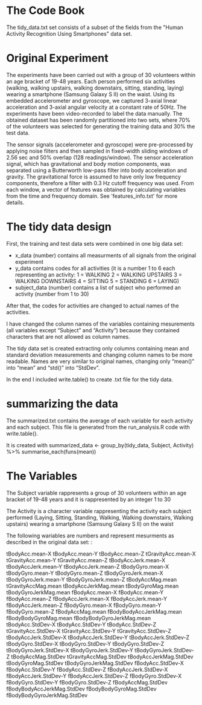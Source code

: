 # The Code Book

The tidy_data.txt set consists of a subset of the fields from the "Human Activity Recognition Using Smartphones" data set. 

# Original Experiment


The experiments have been carried out with a group of 30 volunteers within an age bracket of 19-48 years. Each person performed six activities (walking, walking upstairs, walking downstairs, sitting, standing, laying) wearing a smartphone (Samsung Galaxy S II) on the waist. 
Using its embedded accelerometer and gyroscope, we captured 3-axial linear acceleration and 3-axial angular velocity at a constant rate of 50Hz. 
The experiments have been video-recorded to label the data manually. 
The obtained dataset has been randomly partitioned into two sets, where 70% of the volunteers was selected for generating the training data and 30% the test data. 

The sensor signals (accelerometer and gyroscope) were pre-processed by applying noise filters and then sampled in fixed-width sliding windows of 2.56 sec and 50% overlap (128 readings/window). 
The sensor acceleration signal, which has gravitational and body motion components, was separated using a Butterworth low-pass filter into body acceleration and gravity. 
The gravitational force is assumed to have only low frequency components, therefore a filter with 0.3 Hz cutoff frequency was used. 
From each window, a vector of features was obtained by calculating variables from the time and frequency domain. 
See 'features_info.txt' for more details. 

# The tidy data design

First, the training and test data sets were combined in one big data set:
* x_data (number) contains all measurments of all signals from the original experiment
* y_data contains codes for all activities (it is a number 1 to 6 each representing an activity:
		1 = WALKING
 		2 = WALKING UPSTAIRS
		3 = WALKING DOWNSTAIRS
		4 = SITTING
		5 = STANDING
		6 = LAYING)
* subject_data (number) contains a list of subject who performed an activity (number from 1 to 30)

After that, the codes for activities are changed to actual names of the activities.

I have changed the column names of the variables containing mesurements (all variables except “Subject” and “Activity”) because they contained characters that are not allowed as column names.

The tidy data set is created extracting only columns containing mean and standard deviation measurements and changing column names to be more readable. Names are very similar to original names, changing only “mean()” into “mean” and “std()” into “StdDev”.

In the end I included write.table() to create .txt file for the tidy data.
# summarizing the data

The summarized.txt contains the average of each variable for each activity and each subject.
This file is generated from the run_analysis.R code with write.table().

It is created with 
summarized_data <- group_by(tidy_data, Subject, Activity) %>% summarise_each(funs(mean))



# The Variables


The Subject variable rappresents a group of 30 volunteers within an age bracket of 19-48 years and it is rappresented by an integer 1 to 30

The Activity is a character variable rappresenting the activity each subject performed (Laying, Sitting, Standing, Walking, Walking downstairs, Walking upstairs) wearing a smartphone (Samsung Galaxy S II) on the waist

The following wariables are numbers and represent mesurments as described in the original data set:
:

tBodyAcc.mean-X
tBodyAcc.mean-Y
tBodyAcc.mean-Z
tGravityAcc.mean-X
tGravityAcc.mean-Y
tGravityAcc.mean-Z
tBodyAccJerk.mean-X
tBodyAccJerk.mean-Y
tBodyAccJerk.mean-Z
tBodyGyro.mean-X
tBodyGyro.mean-Y
tBodyGyro.mean-Z
tBodyGyroJerk.mean-X
tBodyGyroJerk.mean-Y
tBodyGyroJerk.mean-Z
tBodyAccMag.mean
tGravityAccMag.mean
tBodyAccJerkMag.mean
tBodyGyroMag.mean
tBodyGyroJerkMag.mean
fBodyAcc.mean-X
fBodyAcc.mean-Y
fBodyAcc.mean-Z
fBodyAccJerk.mean-X
fBodyAccJerk.mean-Y
fBodyAccJerk.mean-Z
fBodyGyro.mean-X
fBodyGyro.mean-Y
fBodyGyro.mean-Z
fBodyAccMag.mean
fBodyBodyAccJerkMag.mean
fBodyBodyGyroMag.mean
fBodyBodyGyroJerkMag.mean
tBodyAcc.StdDev-X
tBodyAcc.StdDev-Y
tBodyAcc.StdDev-Z
tGravityAcc.StdDev-X
tGravityAcc.StdDev-Y
tGravityAcc.StdDev-Z
tBodyAccJerk.StdDev-X
tBodyAccJerk.StdDev-Y
tBodyAccJerk.StdDev-Z
tBodyGyro.StdDev-X
tBodyGyro.StdDev-Y
tBodyGyro.StdDev-Z
tBodyGyroJerk.StdDev-X
tBodyGyroJerk.StdDev-Y
tBodyGyroJerk.StdDev-Z
tBodyAccMag.StdDev
tGravityAccMag.StdDev
tBodyAccJerkMag.StdDev
tBodyGyroMag.StdDev
tBodyGyroJerkMag.StdDev
fBodyAcc.StdDev-X
fBodyAcc.StdDev-Y
fBodyAcc.StdDev-Z
fBodyAccJerk.StdDev-X
fBodyAccJerk.StdDev-Y
fBodyAccJerk.StdDev-Z
fBodyGyro.StdDev-X
fBodyGyro.StdDev-Y
fBodyGyro.StdDev-Z
fBodyAccMag.StdDev
fBodyBodyAccJerkMag.StdDev
fBodyBodyGyroMag.StdDev
fBodyBodyGyroJerkMag.StdDev


